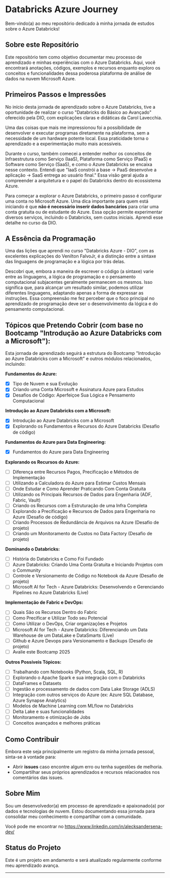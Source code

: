 # Databricks Azure Journey

Bem-vindo(a) ao meu repositório dedicado à minha jornada de estudos sobre o Azure Databricks!

## Sobre este Repositório

Este repositório tem como objetivo documentar meu processo de aprendizado e minhas experiências com o Azure Databricks. Aqui, você encontrará anotações, códigos, exemplos e recursos enquanto exploro os conceitos e funcionalidades dessa poderosa plataforma de análise de dados na nuvem Microsoft Azure.

## Primeiros Passos e Impressões

No início desta jornada de aprendizado sobre o Azure Databricks, tive a oportunidade de realizar o curso "Databricks do Básico ao Avançado" oferecido pela DIO, com explicações claras e didáticas da Carol Lavecchia.

Uma das coisas que mais me impressionou foi a possibilidade de desenvolver e executar programas diretamente na plataforma, sem a necessidade de um hardware potente local. Essa praticidade torna o aprendizado e a experimentação muito mais acessíveis.

Durante o curso, também comecei a entender melhor os conceitos de Infraestrutura como Serviço (IaaS), Plataforma como Serviço (PaaS) e Software como Serviço (SaaS), e como o Azure Databricks se encaixa nesse contexto. Entendi que "IaaS constrói a base → PaaS desenvolve a aplicação → SaaS entrega ao usuário final." Essa visão geral ajuda a compreender a arquitetura e o papel do Databricks dentro do ecossistema Azure.

Para começar a explorar o Azure Databricks, o primeiro passo é configurar uma conta no Microsoft Azure. Uma dica importante para quem está iniciando é que **não é necessário inserir dados bancários** para criar uma conta gratuita ou de estudante do Azure. Essa opção permite experimentar diversos serviços, incluindo o Databricks, sem custos iniciais. Aprendi esse detalhe no curso da DIO.

## A Essência da Programação

Uma das lições que aprendi no curso "Databricks Azure - DIO", com as excelentes explicações do Venilton FalvoJr, é a distinção entre a sintaxe das linguagens de programação e a lógica por trás delas.

Descobri que, embora a maneira de escrever o código (a sintaxe) varie entre as linguagens, a lógica de programação e o pensamento computacional subjacentes geralmente permanecem os mesmos. Isso significa que, para alcançar um resultado similar, podemos utilizar diferentes linguagens, adaptando apenas a forma de expressar as instruções. Essa compreensão me fez perceber que o foco principal no aprendizado de programação deve ser o desenvolvimento da lógica e do pensamento computacional.

## Tópicos que Pretendo Cobrir (com base no Bootcamp "Introdução ao Azure Databricks com a Microsoft"):

Esta jornada de aprendizado seguirá a estrutura do Bootcamp "Introdução ao Azure Databricks com a Microsoft" e outros módulos relacionados, incluindo:

**Fundamentos do Azure:**

* [x] Tipo de Nuvem e sua Evolução
* [x] Criando uma Conta Microsoft e Assinatura Azure para Estudos
* [x] Desafios de Código: Aperfeiçoe Sua Lógica e Pensamento Computacional

**Introdução ao Azure Databricks com a Microsoft:**

* [x] Introdução ao Azure Databricks com a Microsoft
* [x] Explorando os Fundamentos e Recursos do Azure Databricks (Desafio de código)

**Fundamentos do Azure para Data Engineering:**

* [x] Fundamentos do Azure para Data Engineering

**Explorando os Recursos do Azure:**

* [ ] Diferença entre Recursos Pagos, Precificação e Métodos de Implementação
* [ ] Utilizando a Calculadora do Azure para Estimar Custos Mensais
* [ ] Onde Estudar e Como Aprender Praticando Com Conta Gratuita
* [ ] Utilizando os Principais Recursos de Dados para Engenharia (ADF, Fabric, Vault)
* [ ] Criando os Recursos com a Estruturação de uma Infra Completa
* [ ] Explorando a Precificação e Recursos de Dados para Engenharia no Azure (Desafio de código)
* [ ] Criando Processos de Redundância de Arquivos na Azure (Desafio de projeto)
* [ ] Criando um Monitoramento de Custos no Data Factory (Desafio de projeto)

**Dominando o Databricks:**

* [ ] História do Databricks e Como Foi Fundado
* [ ] Azure Databricks: Criando Uma Conta Gratuita e Iniciando Projetos com o Community
* [ ] Controle e Versionamento de Código no Notebook da Azure (Desafio de projeto)
* [ ] Microsoft AI for Tech - Azure Databricks: Desenvolvendo e Gerenciando Pipelines no Azure Databricks (Live)

**Implementação de Fabric e DevOps:**

* [ ] Quais São os Recursos Dentro do Fabric
* [ ] Como Precificar e Utilizar Todo seu Potencial
* [ ] Como Utilizar o DevOps, Criar organizações e Projetos
* [ ] Microsoft AI for Tech - Azure Databricks: Diferenciando um Data Warehouse de um DataLake e DataSmarts (Live)
* [ ] Github e Azure Devops para Versionamento e Backups (Desafio de projeto)
* [ ] Avalie este Bootcamp 2025

**Outros Possíveis Tópicos:**

* [ ] Trabalhando com Notebooks (Python, Scala, SQL, R)
* [ ] Explorando o Apache Spark e sua integração com o Databricks
* [ ] DataFrames e Datasets
* [ ] Ingestão e processamento de dados com Data Lake Storage (ADLS)
* [ ] Integração com outros serviços do Azure (ex: Azure SQL Database, Azure Synapse Analytics)
* [ ] Modelos de Machine Learning com MLflow no Databricks
* [ ] Delta Lake e suas funcionalidades
* [ ] Monitoramento e otimização de Jobs
* [ ] Conceitos avançados e melhores práticas

## Como Contribuir

Embora este seja principalmente um registro da minha jornada pessoal, sinta-se à vontade para:

* Abrir **issues** caso encontre algum erro ou tenha sugestões de melhoria.
* Compartilhar seus próprios aprendizados e recursos relacionados nos comentários das issues.

## Sobre Mim

Sou um desenvolvedor(a) em processo de aprendizado e apaixonado(a) por dados e tecnologias de nuvem. Estou documentando essa jornada para consolidar meu conhecimento e compartilhar com a comunidade.

Você pode me encontrar no https://www.linkedin.com/in/alecksandersena-dev/

## Status do Projeto

Este é um projeto em andamento e será atualizado regularmente conforme meu aprendizado avança.

---
